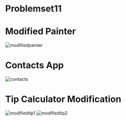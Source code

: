 # Problemset11
# Modified Painter
![modifiedpainter](https://user-images.githubusercontent.com/95711390/147416069-81202f0b-ab74-4c14-a5ea-f35d7da28e7f.PNG)
# Contacts App
![contacts](https://user-images.githubusercontent.com/95711390/147416083-f4519efe-b7d4-4aeb-be90-afa1c16e4eab.PNG)
# Tip Calculator Modification
![modifiedtip1](https://user-images.githubusercontent.com/95711390/147416099-e7e57f0b-13dc-43ab-8a49-655c3a1876dc.PNG)
![modifiedtip2](https://user-images.githubusercontent.com/95711390/147416102-b844494c-af6c-4a4c-b240-d8cd78bcee4c.PNG)


